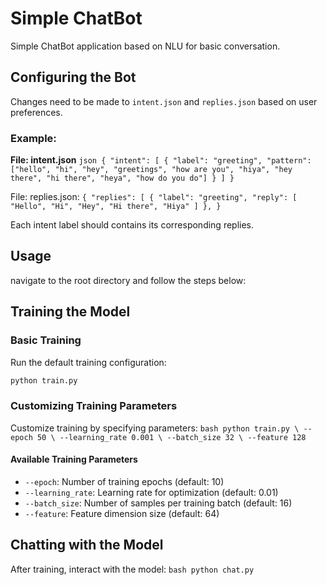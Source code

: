 ﻿# Simple ChatBot 
Simple ChatBot application based on NLU for basic conversation.

## Configuring the Bot
Changes need to be made to `intent.json` and `replies.json` based on user preferences.

### Example:
**File: intent.json**
`json
{
    "intent": [
        {
            "label": "greeting",
            "pattern": ["hello", "hi", "hey", "greetings", "how are you",
                        "hiya", "hey there", "hi there", "heya", "how do you do"]
        }
    ]
}`

File: replies.json:
`{
    "replies": [
        {
            "label": "greeting",
            "reply": [
                "Hello",
                "Hi",
                "Hey",
                "Hi there",
                "Hiya"
            ]
        },
}`

Each intent label should contains its corresponding replies.

## Usage
navigate to the root directory and follow the steps below:
## Training the Model

### Basic Training
Run the default training configuration:
```bash
python train.py
```

### Customizing Training Parameters
Customize training by specifying parameters:
`bash
python train.py \
    --epoch 50 \
    --learning_rate 0.001 \
    --batch_size 32 \
    --feature 128
`

#### Available Training Parameters
- `--epoch`: Number of training epochs (default: 10)
- `--learning_rate`: Learning rate for optimization (default: 0.01)
- `--batch_size`: Number of samples per training batch (default: 16)
- `--feature`: Feature dimension size (default: 64)

## Chatting with the Model
After training, interact with the model:
`bash
python chat.py
`
